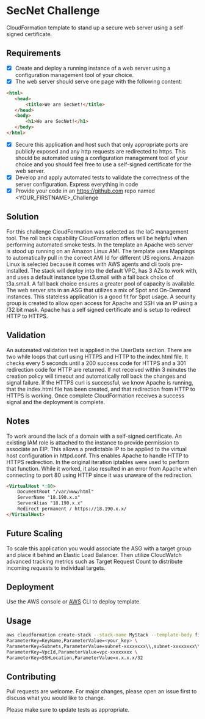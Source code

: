 # SecNet Challenge

CloudFormation template to stand up a secure web server using a self signed certificate. 

## Requirements

- [x] Create and deploy a running instance of a web server using a configuration management tool of your choice. 
- [x] The web server should serve one page with the following content:
 ```html 
<html>
    <head>
        <title>We are SecNet!</title>
    </head>
    <body>
        <h1>We are SecNet!</h1>
    </body>
</html>
```
- [x] Secure this application and host such that only appropriate ports are publicly exposed and any http
requests are redirected to https. This should be automated using a configuration management tool of your choice and you should feel free to use a self-signed certificate for the web server.
- [x] Develop and apply automated tests to validate the correctness of the server configuration.
Express everything in code
- [x] Provide your code in an https://github.com repo named <YOUR_FIRSTNAME>_Challenge

## Solution
For this challenge CloudFormation was selected as the IaC management tool. The roll back capability CloudFormation offers will be helpful when performing automated smoke tests. In the template an Apache web server is stood up running on an Amazon Linux AMI. The template uses Mappings to automatically pull in the correct AMI Id for different US regions. Amazon Linux is selected because it comes with AWS agents and cli tools pre-installed. The stack will deploy into the default VPC, has 3 AZs to work with, and uses a default instance type t3.small with a fall back choice of t3a.small. A fall back choice ensures a greater pool of capacity is available. The web server sits in an ASG that utilizes a mix of Spot and On-Demand instances. This stateless application is a good fit for Spot usage. A security group is created to allow open access for Apache and SSH via an IP using a /32 bit mask. Apache has a self signed certificate and is setup to redirect HTTP to HTTPS. 

## Validation
An automated validation test is applied in the UserData section. There are two while loops that curl using HTTPS and HTTP to the index.html file. It checks every 5 seconds until a 200 success code for HTTPS and a 301 redirection code for HTTP are returned. If not received within 3 minutes the creation policy will timeout and automatically roll back the changes and signal failure. If the HTTPS curl is successful, we know Apache is running, that the index.html file has been created, and that redirection from HTTP to HTTPS is working. Once complete CloudFormation receives a success signal and the deployment is complete. 

## Notes
To work around the lack of a domain with a self-signed certificate. An existing IAM role is attached to the instance to provide permission to associate an EIP. This allows a predictable IP to be applied to the virtual host configuration in httpd.conf. This enables Apache to handle HTTP to HTTPS redirection. In the original iteration iptables were used to perform that function. While it worked, it also resulted in an error from Apache when connecting to port 80 using HTTP since it was unaware of the redirection. 

```html
<VirtualHost *:80> 
    DocumentRoot "/var/www/html"
    ServerName "18.190.x.x"
    ServerAlias "18.190.x.x"
    Redirect permanent / https://18.190.x.x/
</VirtualHost>
```

## Future Scaling
To scale this application you would associate the ASG with a target group and place it behind an Elastic Load Balancer. Then utilize CloudWatch advanced tracking metrics such as Target Request Count to distribute incoming requests to individual targets. 
 
## Deployment

Use the AWS console or [AWS](https://docs.aws.amazon.com/cli/latest/userguide/install-cliv2-linux.html#cliv2-linux-install) CLI to deploy template.

## Usage

```bash
aws cloudformation create-stack --stack-name MyStack --template-body file://your_template.json --parameters \
ParameterKey=KeyName,ParameterValue=<your_key> \
ParameterKey=Subnets,ParameterValue=subnet-xxxxxxxx\\,subnet-xxxxxxxx\\,subnet-xxxxxxxx \
ParameterKey=VpcId,ParameterValue=vpc-xxxxxxxx \
ParameterKey=SSHLocation,ParameterValue=x.x.x.x/32
```

## Contributing
Pull requests are welcome. For major changes, please open an issue first to discuss what you would like to change.

Please make sure to update tests as appropriate.
